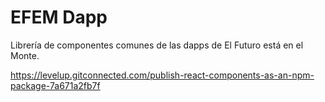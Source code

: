 # EFEM Dapp

Librería de componentes comunes de las dapps de El Futuro está en el Monte.

https://levelup.gitconnected.com/publish-react-components-as-an-npm-package-7a671a2fb7f